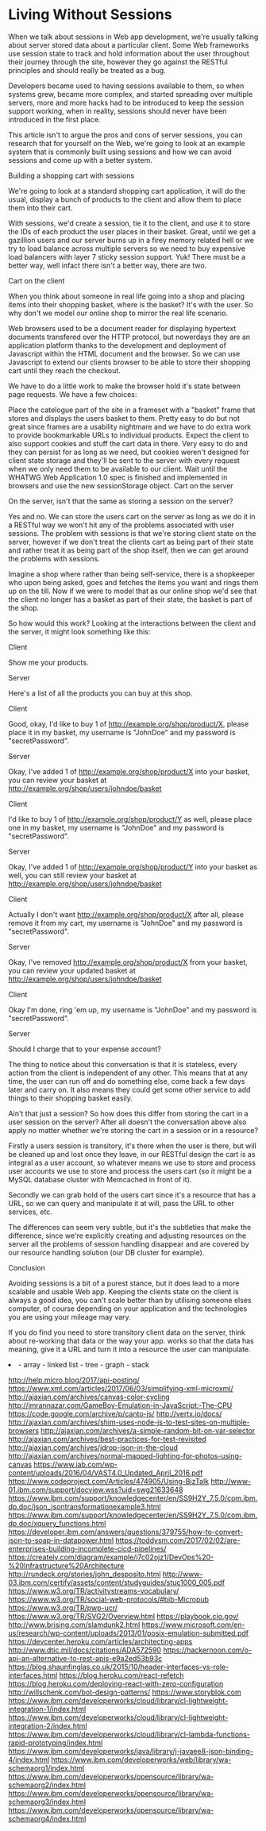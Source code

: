 # Living Without Sessions

When we talk about sessions in Web app development, we're usually talking about server stored data about a particular client. Some Web frameworks use session state to track and hold information about the user throughout their journey through the site, however they go against the RESTful principles and should really be treated as a bug.

Developers became used to having sessions available to them, so when systems grew, became more complex, and started spreading over multiple servers, more and more hacks had to be introduced to keep the session support working, when in reality, sessions should never have been introduced in the first place.

This article isn't to argue the pros and cons of server sessions, you can research that for yourself on the Web, we're going to look at an example system that is commonly built using sessions and how we can avoid sessions and come up with a better system.

Building a shopping cart with sessions

We're going to look at a standard shopping cart application, it will do the usual, display a bunch of products to the client and allow them to place them into their cart.

With sessions, we'd create a session, tie it to the client, and use it to store the IDs of each product the user places in their basket. Great, until we get a gazillion users and our server burns up in a firey memory related hell or we try to load balance across multiple servers so we need to buy expensive load balancers with layer 7 sticky session support. Yuk! There must be a better way, well infact there isn't a better way, there are two.

Cart on the client

When you think about someone in real life going into a shop and placing items into their shopping basket, where is the basket? It's with the user. So why don't we model our online shop to mirror the real life scenario.

Web browsers used to be a document reader for displaying hypertext documents transfered over the HTTP protocol, but nowerdays they are an application platform thanks to the development and deployment of Javascript within the HTML document and the browser. So we can use Javascript to extend our clients browser to be able to store their shopping cart until they reach the checkout.

We have to do a little work to make the browser hold it's state between page requests. We have a few choices:

Place the catelogue part of the site in a frameset with a "basket" frame that stores and displays the users basket to them. Pretty easy to do but not great since frames are a usability nightmare and we have to do extra work to provide bookmarkable URLs to individual products.
Expect the client to also support cookies and stuff the cart data in there. Very easy to do and they can persist for as long as we need, but cookies weren't designed for client state storage and they'll be sent to the server with every request when we only need them to be available to our client.
Wait until the WHATWG Web Application 1.0 spec is finished and implemented in browsers and use the new sessionStorage object.
Cart on the server

On the server, isn't that the same as storing a session on the server?

Yes and no. We can store the users cart on the server as long as we do it in a RESTful way we won't hit any of the problems associated with user sessions. The problem with sessions is that we're storing client state on the server, however if we don't treat the clients cart as being part of their state and rather treat it as being part of the shop itself, then we can get around the problems with sessions.

Imagine a shop where rather than being self-service, there is a shopkeeper who upon being asked, goes and fetches the items you want and rings them up on the till. Now if we were to model that as our online shop we'd see that the client no longer has a basket as part of their state, the basket is part of the shop.

So how would this work? Looking at the interactions between the client and the server, it might look something like this:

Client

Show me your products.

Server

Here's a list of all the products you can buy at this shop.

Client

Good, okay, I'd like to buy 1 of http://example.org/shop/product/X, please place it in my basket, my username is "JohnDoe" and my password is "secretPassword".

Server

Okay, I've added 1 of http://example.org/shop/product/X into your basket, you can review your basket at http://example.org/shop/users/johndoe/basket

Client

I'd like to buy 1 of http://example.org/shop/product/Y as well, please place one in my basket, my username is "JohnDoe" and my password is "secretPassword".

Server

Okay, I've added 1 of http://example.org/shop/product/Y into your basket as well, you can still review your basket at http://example.org/shop/users/johndoe/basket

Client

Actually I don't want http://example.org/shop/product/X after all, please remove it from my cart, my username is "JohnDoe" and my password is "secretPassword".

Server

Okay, I've removed http://example.org/shop/product/X from your basket, you can review your updated basket at http://example.org/shop/users/johndoe/basket

Client

Okay I'm done, ring 'em up, my username is "JohnDoe" and my password is "secretPassword".

Server

Should I charge that to your expense account?

The thing to notice about this conversation is that it is stateless, every action from the client is independent of any other. This means that at any time, the user can run off and do something else, come back a few days later and carry on. It also means they could get some other service to add things to their shopping basket easily.

Ain't that just a session?
So how does this differ from storing the cart in a user session on the server? After all doesn't the conversation above also apply no matter whether we're storing the cart in a session or in a resource?

Firstly a users session is transitory, it's there when the user is there, but will be cleaned up and lost once they leave, in our RESTful design the cart is as integral as a user account, so whatever means we use to store and process user accounts we use to store and process the users cart (so it might be a MySQL database cluster with Memcached in front of it).

Secondly we can grab hold of the users cart since it's a resource that has a URL, so we can query and manipulate it at will, pass the URL to other services, etc.

The differences can seem very subtle, but it's the subtleties that make the difference, since we're explicitly creating and adjusting resources on the server all the problems of session handling disappear and are covered by our resource handling solution (our DB cluster for example).

Conclusion

Avoiding sessions is a bit of a purest stance, but it does lead to a more scalable and usable Web app. Keeping the clients state on the client is always a good idea, you can't scale better than by utilising someone elses computer, of course depending on your application and the technologies you are using your mileage may vary.

If you do find you need to store transitory client data on the server, think about re-working that data or the way your app. works so that the data has meaning, give it a URL and turn it into a resource the user can manipulate.


<li> - array <a> - linked list <html> - tree <table> - graph <object> - stack


http://help.micro.blog/2017/api-posting/
https://www.xml.com/articles/2017/06/03/simplifying-xml-microxml/
http://ajaxian.com/archives/canvas-color-cycling
http://imrannazar.com/GameBoy-Emulation-in-JavaScript:-The-CPU
https://code.google.com/archive/p/canto-js/
http://vertx.io/docs/
http://ajaxian.com/archives/shim-uses-node-js-to-test-sites-on-multiple-browsers
http://ajaxian.com/archives/a-simple-random-bit-on-var-selector
http://ajaxian.com/archives/best-practices-for-test-revisited
http://ajaxian.com/archives/jdrop-json-in-the-cloud
http://ajaxian.com/archives/normal-mapped-lighting-for-photos-using-canvas
https://www.iab.com/wp-content/uploads/2016/04/VAST4.0_Updated_April_2016.pdf
https://www.codeproject.com/Articles/474905/Using-BizTalk
http://www-01.ibm.com/support/docview.wss?uid=swg21633648
https://www.ibm.com/support/knowledgecenter/en/SS9H2Y_7.5.0/com.ibm.dp.doc/json_jsontransformationexample3.html
https://www.ibm.com/support/knowledgecenter/en/SS9H2Y_7.5.0/com.ibm.dp.doc/xquery_functions.html
https://developer.ibm.com/answers/questions/379755/how-to-convert-json-to-soap-in-datapower.html
https://toddysm.com/2017/02/02/are-enterprises-building-incomplete-cicd-pipelines/
https://creately.com/diagram/example/i7c02ojz1/DevOps%20-%20Infrastructure%20Architecture
http://rundeck.org/stories/john_desposito.html
http://www-03.ibm.com/certify/assets/content/studyguides/stuc1000_005.pdf
https://www.w3.org/TR/activitystreams-vocabulary/
https://www.w3.org/TR/social-web-protocols/#bib-Micropub
https://www.w3.org/TR/pwp-ucr/
https://www.w3.org/TR/SVG2/Overview.html
https://playbook.cio.gov/
http://www.brising.com/slamdunk2.html
https://www.microsoft.com/en-us/research/wp-content/uploads/2013/01/posix-emulation-submitted.pdf
https://devcenter.heroku.com/articles/architecting-apps
http://www.dtic.mil/docs/citations/ADA572590
https://hackernoon.com/o-api-an-alternative-to-rest-apis-e9a2ed53b93c
https://blog.shaunfinglas.co.uk/2015/10/header-interfaces-vs-role-interfaces.html
https://blog.heroku.com/react-refetch
https://blog.heroku.com/deploying-react-with-zero-configuration
http://willschenk.com/bot-design-patterns/
https://www.storyblok.com
https://www.ibm.com/developerworks/cloud/library/cl-lightweight-integration-1/index.html
https://www.ibm.com/developerworks/cloud/library/cl-lightweight-integration-2/index.html
https://www.ibm.com/developerworks/cloud/library/cl-lambda-functions-rapid-prototyping/index.html
https://www.ibm.com/developerworks/java/library/j-javaee8-json-binding-4/index.html
https://www.ibm.com/developerworks/web/library/wa-schemaorg1/index.html
https://www.ibm.com/developerworks/opensource/library/wa-schemaorg2/index.html
https://www.ibm.com/developerworks/opensource/library/wa-schemaorg3/index.html
https://www.ibm.com/developerworks/opensource/library/wa-schemaorg4/index.html